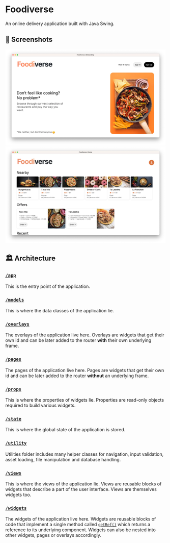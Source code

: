 # Foodiverse

An online delivery application built with Java Swing.

## 📸 Screenshots

![Onboarding page of Foodiverse](assets/docs/onboarding.webp)
![Home page of Foodiverse](assets/docs/home.webp)

## 🏛️ Architecture

### [`/app`](src/main/java/com/foodverse/app)

This is the entry point of the application.

### [`/models`](src/main/java/com/foodverse/models)

This is where the data classes of the application lie.

### [`/overlays`](src/main/java/com/foodverse/overlays)

The overlays of the application live here. Overlays are widgets that get their own id and can be later added to the router **with** their own underlying frame.

### [`/pages`](src/main/java/com/foodverse/pages)

The pages of the application live here. Pages are widgets that get their own id and can be later added to the router **without** an underlying frame.

### [`/props`](src/main/java/com/foodverse/props)

This is where the properties of widgets lie. Properties are read-only objects required to build various widgets.

### [`/state`](src/main/java/com/foodverse/state)

This is where the global state of the application is stored.

### [`/utility`](src/main/java/com/foodverse/utility)

Utilities folder includes many helper classes for navigation, input validation, asset loading, file manipulation and database handling.

### [`/views`](src/main/java/com/foodverse/views)

This is where the views of the application lie. Views are reusable blocks of widgets that describe a part of the user interface. Views are themselves widgets too.

### [`/widgets`](src/main/java/com/foodverse/widgets)

The widgets of the application live here. Widgets are reusable blocks of code that implement a single method called [`getRef()`](src/main/java/com/foodverse/utility/core/Widget.java#L13) which returns a reference to its underlying component. Widgets can also be nested into other widgets, pages or overlays accordingly.
